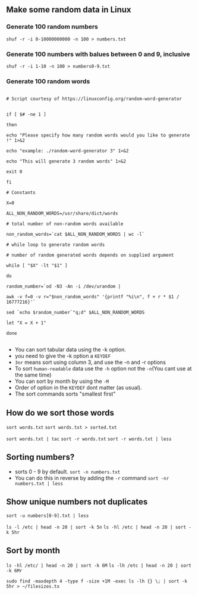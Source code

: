 ## Make some random data in Linux

### Generate 100 random numbers

`shuf -r -i 0-10000000000 -n 100 > numbers.txt`

### Generate 100 numbers with balues between 0 and 9, inclusive

`shuf -r -i 1-10 -n 100 > numbers0-9.txt`

### Generate 100 random words

```shell

# Script courtesy of https://linuxconfig.org/random-word-generator


if [ $# -ne 1 ]

then

echo "Please specify how many random words would you like to generate !" 1>&2

echo "example: ./random-word-generator 3" 1>&2

echo "This will generate 3 random words" 1>&2

exit 0

fi

# Constants

X=0

ALL_NON_RANDOM_WORDS=/usr/share/dict/words

# total number of non-random words available

non_random_words=`cat $ALL_NON_RANDOM_WORDS | wc -l`

# while loop to generate random words

# number of random generated words depends on supplied argument

while [ "$X" -lt "$1" ]

do

random_number=`od -N3 -An -i /dev/urandom |

awk -v f=0 -v r="$non_random_words" '{printf "%i\n", f + r * $1 / 16777216}'`

sed `echo $random_number`"q;d" $ALL_NON_RANDOM_WORDS

let "X = X + 1"

done


```

- You can sort tabular data using the -k option.
- you need to give the -k option a `KEYDEF`
- `3nr` means sort using column 3, and use the -n and -r options
- To sort `human-readable` data use the `-h` option not the `-n`(You cant use at the same time)
- You can sort by month by using the `-M`
- Order of option in the `KEYDEF` dont matter (as usual).
- The sort commands sorts "smallest first"

## How do we sort those words

`sort words.txt`
`sort words.txt > sorted.txt`

`sort words.txt | tac`
`sort -r words.txt`
`sort -r words.txt | less`

## Sorting numbers?

- sorts 0 - 9 by default.
  `sort -n numbers.txt`
- You can do this in reverse by adding the `-r` command
  `sort -nr numbers.txt | less`

## Show unique numbers not duplicates

`sort -u numbers[0-9].txt | less`

`ls -l /etc | head -n 20 | sort -k 5n`
`ls -hl /etc | head -n 20 | sort -k 5hr`

## Sort by month

`ls -hl /etc/ | head -n 20 | sort -k 6M`
`ls -lh /etc | head -n 20 | sort -k 6Mr`

`sudo find -maxdepth 4 -type f -size +1M -exec ls -lh {} \; | sort -k 5hr > ~/filesizes.tx`

